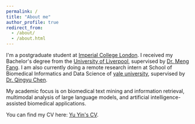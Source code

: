 ```yaml
---
permalink: /
title: "About me"
author_profile: true
redirect_from: 
  - /about/
  - /about.html
---
```


I'm a postgraduate student at [Imperial College London](https://www.imperial.ac.uk/). I received my Bachelor's degree from the [University of Liverpool](https://www.liverpool.ac.uk/), supervised by [Dr. Meng Fang](https://mengf1.github.io/). I am also currently doing a remote research intern at School of Biomedical Informatics and Data Science of [yale university](https://www.yale.edu/), supervised by [Dr. Qingyu Chen](https://medicine.yale.edu/profile/qingyu-chen/).

My academic focus is on biomedical text mining and information retrieval, multimodal analysis of large language models, and artificial intelligence-assisted biomedical applications.

You can find my CV here: [Yu Yin's CV](../assets/Yu_Yin_CV.pdf).
